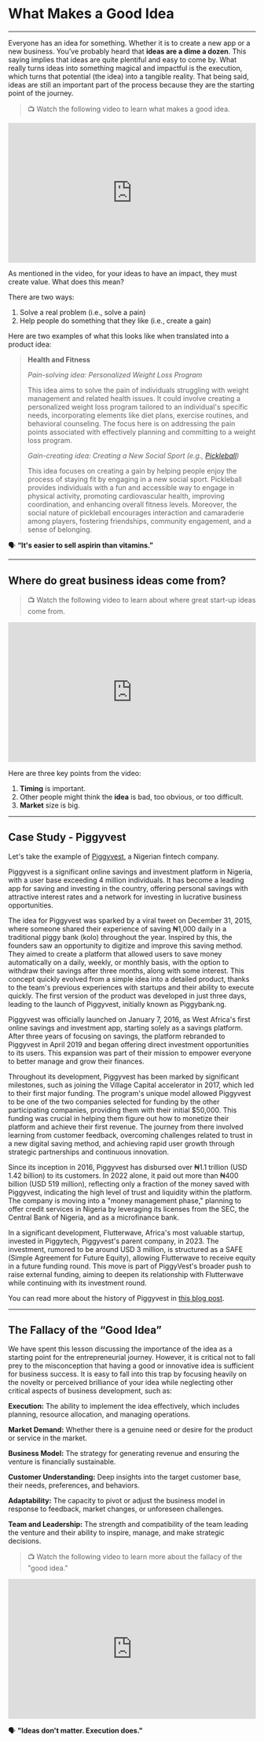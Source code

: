 # What Makes a Good Idea

---

Everyone has an idea for something. Whether it is to create a new app or a new business. You’ve probably heard that **ideas are a dime a dozen**. This saying implies that ideas are quite plentiful and easy to come by. What really turns ideas into something magical and impactful is the execution, which turns that potential (the idea) into a tangible reality. That being said, ideas are still an important part of the process because they are the starting point of the journey.

> 📺 Watch the following video to learn what makes a good idea.

<div style="position: relative; padding-bottom: 56.25%; height: 0;"><iframe src="https://www.youtube.com/embed/qFm3ZY7Fa9Q" title="YouTube video player" frameborder="0" allow="accelerometer; autoplay; clipboard-write; encrypted-media; gyroscope; picture-in-picture" allowfullscreen style="position: absolute; top: 0; left: 0; width: 100%; height: 100%;"></iframe></div>

As mentioned in the video, for your ideas to have an impact, they must create value. What does this mean?

There are two ways:

1. Solve a real problem (i.e., solve a pain)
2. Help people do something that they like (i.e., create a gain)

Here are two examples of what this looks like when translated into a product idea:

>**Health and Fitness**
>
>*Pain-solving idea: Personalized Weight Loss Program*
>
>This idea aims to solve the pain of individuals struggling with weight management and related health issues. It could involve creating a personalized weight loss program tailored to an individual's specific needs, incorporating elements like diet plans, exercise routines, and behavioral counseling. The focus here is on addressing the pain points associated with effectively planning and committing to a weight loss program.
>
>*Gain-creating idea: Creating a New Social Sport (e.g., [Pickleball](https://usapickleball.org/what-is-pickleball/))*
>
>This idea focuses on creating a gain by helping people enjoy the process of staying fit by engaging in a new social sport. Pickleball provides individuals with a fun and accessible way to engage in physical activity, promoting cardiovascular health, improving coordination, and enhancing overall fitness levels. Moreover, the social nature of pickleball encourages interaction and camaraderie among players, fostering friendships, community engagement, and a sense of belonging.

<aside>

🗣️ **“It's easier to sell aspirin than vitamins.”**

</aside>

---

## Where do great business ideas come from?

> 📺 Watch the following video to learn about where great start-up ideas come from.

<div style="position: relative; padding-bottom: 56.25%; height: 0;"><iframe src="https://www.youtube.com/embed/Jcuqq48CNj8" title="YouTube video player" frameborder="0" allow="accelerometer; autoplay; clipboard-write; encrypted-media; gyroscope; picture-in-picture" allowfullscreen style="position: absolute; top: 0; left: 0; width: 100%; height: 100%;"></iframe></div>

Here are three key points from the video:
1. **Timing** is important. 
2. Other people might think the **idea** is bad, too obvious, or too difficult.
3. **Market** size is big.

---

## Case Study - Piggyvest

Let's take the example of [Piggyvest](https://www.piggyvest.com/), a Nigerian fintech company.

Piggyvest is a significant online savings and investment platform in Nigeria, with a user base exceeding 4 million individuals. It has become a leading app for saving and investing in the country, offering personal savings with attractive interest rates and a network for investing in lucrative business opportunities.

The idea for Piggyvest was sparked by a viral tweet on December 31, 2015, where someone shared their experience of saving ₦1,000 daily in a traditional piggy bank (kolo) throughout the year. Inspired by this, the founders saw an opportunity to digitize and improve this saving method. They aimed to create a platform that allowed users to save money automatically on a daily, weekly, or monthly basis, with the option to withdraw their savings after three months, along with some interest. This concept quickly evolved from a simple idea into a detailed product, thanks to the team's previous experiences with startups and their ability to execute quickly. The first version of the product was developed in just three days, leading to the launch of Piggyvest, initially known as Piggybank.ng​​.

Piggyvest was officially launched on January 7, 2016, as West Africa's first online savings and investment app, starting solely as a savings platform. After three years of focusing on savings, the platform rebranded to Piggyvest in April 2019 and began offering direct investment opportunities to its users. This expansion was part of their mission to empower everyone to better manage and grow their finances. 

Throughout its development, Piggyvest has been marked by significant milestones, such as joining the Village Capital accelerator in 2017, which led to their first major funding. The program's unique model allowed Piggyvest to be one of the two companies selected for funding by the other participating companies, providing them with their initial $50,000. This funding was crucial in helping them figure out how to monetize their platform and achieve their first revenue. The journey from there involved learning from customer feedback, overcoming challenges related to trust in a new digital saving method, and achieving rapid user growth through strategic partnerships and continuous innovation.

Since its inception in 2016, Piggyvest has disbursed over ₦1.1 trillion (USD 1.42 billion) to its customers. In 2022 alone, it paid out more than ₦400 billion (USD 519 million), reflecting only a fraction of the money saved with Piggyvest, indicating the high level of trust and liquidity within the platform. The company is moving into a "money management phase," planning to offer credit services in Nigeria by leveraging its licenses from the SEC, the Central Bank of Nigeria, and as a microfinance bank.

In a significant development, Flutterwave, Africa's most valuable startup, invested in Piggytech, Piggyvest's parent company, in 2023. The investment, rumored to be around USD 3 million, is structured as a SAFE (Simple Agreement for Future Equity), allowing Flutterwave to receive equity in a future funding round. This move is part of PiggyVest's broader push to raise external funding, aiming to deepen its relationship with Flutterwave while continuing with its investment round.

<aside>

You can read more about the history of Piggyvest in [this blog post](https://blog.piggyvest.com/life/odunayo-eweniyi-presents-a-history-of-piggyvest-in-7-milestones/).

</aside>

---

## The Fallacy of the “Good Idea”

We have spent this lesson discussing the importance of the idea as a starting point for the entrepreneurial journey. However, it is critical not to fall prey to the misconception that having a good or innovative idea is sufficient for business success. It is easy to fall into this trap by focusing heavily on the novelty or perceived brilliance of your idea while neglecting other critical aspects of business development, such as:

**Execution:** The ability to implement the idea effectively, which includes planning, resource allocation, and managing operations.

**Market Demand:** Whether there is a genuine need or desire for the product or service in the market.

**Business Model:** The strategy for generating revenue and ensuring the venture is financially sustainable.

**Customer Understanding:** Deep insights into the target customer base, their needs, preferences, and behaviors.

**Adaptability:** The capacity to pivot or adjust the business model in response to feedback, market changes, or unforeseen challenges.

**Team and Leadership:** The strength and compatibility of the team leading the venture and their ability to inspire, manage, and make strategic decisions.

> 📺 Watch the following video to learn more about the fallacy of the "good idea."
<div style="position: relative; padding-bottom: 56.25%; height: 0;"><iframe src="https://www.youtube.com/embed/MbT3My1wMuo" title="YouTube video player" frameborder="0" allow="accelerometer; autoplay; clipboard-write; encrypted-media; gyroscope; picture-in-picture" allowfullscreen style="position: absolute; top: 0; left: 0; width: 100%; height: 100%;"></iframe></div>

<aside>

🗣️ **"Ideas don't matter. Execution does."**
  
</aside>
